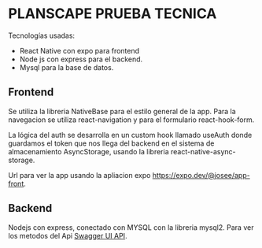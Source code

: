 # PLANSCAPE PRUEBA TECNICA

Tecnologías usadas:

* React Native con expo para frontend
* Node js con express para el backend.
* Mysql para la base de datos.

## Frontend

 Se utiliza la libreria NativeBase para el estilo general de la app. Para la navegacion se utiliza react-navigation y para el formulario react-hook-form.
 
 La lógica del auth se desarrolla en un custom hook llamado useAuth donde guardamos el token que nos llega del backend en el sistema de almacenamiento AsyncStorage, usando la libreria react-native-async-storage.
 
 Url para ver la app usando la apliacion expo https://expo.dev/@josee/app-front.
 
 
## Backend

Nodejs con express, conectado con MYSQL con la libreria mysql2. 
Para ver los metodos del Api  [Swagger UI API](https://elfin-title-production.up.railway.app/docs).


